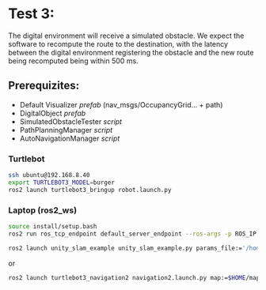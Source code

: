 # Test 3: 
The digital environment will receive a simulated obstacle. We expect the software to recompute the route to the destination, with the latency between the digital environment registering the obstacle and the new route being recomputed being within 500 ms.

## Prerequizites:
- Default Visualizer *prefab* (nav_msgs/OccupancyGrid... + path)
- DigitalObject *prefab*
- SimulatedObstacleTester *script*
- PathPlanningManager *script*
- AutoNavigationManager *script*

### Turtlebot
```bash
ssh ubuntu@192.168.8.40
export TURTLEBOT3_MODEL=burger
ros2 launch turtlebot3_bringup robot.launch.py
```

### Laptop (ros2_ws)
```bash
source install/setup.bash
ros2 run ros_tcp_endpoint default_server_endpoint --ros-args -p ROS_IP:=192.168.8.225
```
```bash
ros2 launch unity_slam_example unity_slam_example.py params_file:='/home/ubuntuhost/Downloads/2IRR10UnityProject/My project/Assets/turtlebot3-foxy-devel/turtlebot3_navigation2/param/burger.yaml'
```
or
```bash
ros2 launch turtlebot3_navigation2 navigation2.launch.py map:=$HOME/map.yaml
```